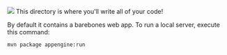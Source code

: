 ![](https://github.com/actions/my-portfolio/workflows/Java_CI/badge.svg)
This directory is where you'll write all of your code!

By default it contains a barebones web app. To run a local server, execute this
command:

```bash
mvn package appengine:run
```
